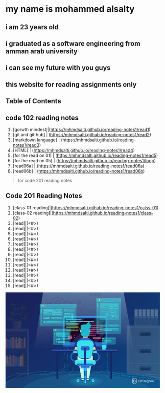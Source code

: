 # my name is mohammed alsalty

## i am 23 years old

## i graduated as a software engineering from amman arab university

## i can see my future with you guys

## this website for reading assignments only

## Table of Contents

## code 102 reading notes

1. [gorwth mindest]|(<https://mhmdsalti.github.io/reading-notes1/read1>)
2. [git and git hub] | (<https://mhmdsalti.github.io/reading-notes1/read2>)
3. [markdown language] | (<https://mhmdsalti.github.io/reading-notes1/read3>)
4. [HTML] | (<https://mhmdsalti.github.io/reading-notes1/read4>)
5. [for the read on 01] | (<https://mhmdsalti.github.io/reading-notes1/read5>)
6. [for the read on 05] | (<https://mhmdsalti.github.io/reading-notes1/loop>)
7. [read06a] | (<https://mhmdsalti.github.io/reading-notes1/read06a>)
8. [read06b] | (<https://mhmdsalti.github.io/reading-notes1/read06b>)

>for code 201 reading notes

## Code 201 Reading Notes

1. [class-01 reading]|(<https://mhmdsalti.github.io/reading-notes1/calss-01>)
2. [class-02 reading]|(<https://mhmdsalti.github.io/reading-notes1/class-02>)
3. [read]|(<#>)
4. [read]|(<#>)
5. [read]|(<#>)
6. [read]|(<#>)
7. [read]|(<#>)
8. [read]|(<#>)
9. [read]|(<#>)
10. [read]|(<#>)
11. [read]|(<#>)
12. [read]|(<#>)
13. [read]|(<#>)
14. [read]|(<#>)
15. [read]|(<#>)

![love programming](itsme.jpg)
